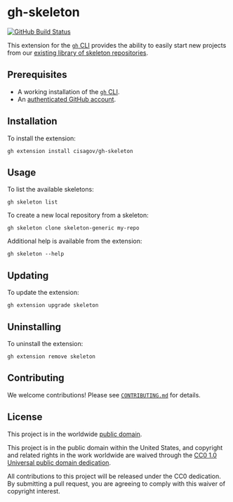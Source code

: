 # gh-skeleton #

[![GitHub Build Status](https://github.com/cisagov/gh-skeleton/workflows/build/badge.svg)](https://github.com/cisagov/gh-skeleton/actions)

This extension for the [`gh` CLI] provides the ability to easily start new projects
from our [existing library of skeleton
repositories](https://github.com/search?q=org%3Acisagov+org%3Acisagov+topic%3Askeleton+archived%3Afalse).

## Prerequisites ##

- A working installation of the [`gh` CLI].
- An [authenticated GitHub account](https://cli.github.com/manual/gh_auth_login).

## Installation ##

To install the extension:

```console
gh extension install cisagov/gh-skeleton
```

## Usage ##

To list the available skeletons:

```console
gh skeleton list
```

To create a new local repository from a skeleton:

```console
gh skeleton clone skeleton-generic my-repo
```

Additional help is available from the extension:

```console
gh skeleton --help
```

## Updating ##

To update the extension:

```console
gh extension upgrade skeleton
```

## Uninstalling ##

To uninstall the extension:

```console
gh extension remove skeleton
```

## Contributing ##

We welcome contributions!  Please see [`CONTRIBUTING.md`](CONTRIBUTING.md) for
details.

## License ##

This project is in the worldwide [public domain](LICENSE).

This project is in the public domain within the United States, and
copyright and related rights in the work worldwide are waived through
the [CC0 1.0 Universal public domain
dedication](https://creativecommons.org/publicdomain/zero/1.0/).

All contributions to this project will be released under the CC0
dedication. By submitting a pull request, you are agreeing to comply
with this waiver of copyright interest.

[`gh` CLI]: https://github.com/cli/cli
